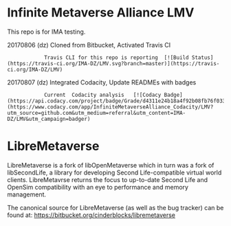 Infinite Metaverse Alliance  LMV
===============================================================================

This repo is  for IMA testing.

20170806  (dz)    Cloned from Bitbucket, Activated  Travis  CI
                
                Travis CLI for this repo is reporting  [![Build Status](https://travis-ci.org/IMA-DZ/LMV.svg?branch=master)](https://travis-ci.org/IMA-DZ/LMV)
                
20170807  (dz)    Integrated Codacity, Update  READMEs  with  badges

                Current  Codacity analysis   [![Codacy Badge](https://api.codacy.com/project/badge/Grade/d4311e24b18a4f92b08fb76f033d91c7)](https://www.codacy.com/app/InfiniteMetaverseAlliance_Codacity/LMV?utm_source=github.com&utm_medium=referral&utm_content=IMA-DZ/LMV&utm_campaign=badger)

LibreMetaverse
===============================================================================
LibreMetaverse is a fork of libOpenMetaverse which in turn was a fork of
libSecondLife, a library for developing Second Life-compatible virtual world
clients. LibreMetavrse returns the focus to up-to-date Second Life and OpenSim
compatibility with an eye to performance and memory management.

The canonical source for LibreMetaverse (as well as the bug tracker) can be
found at:
https://bitbucket.org/cinderblocks/libremetaverse






